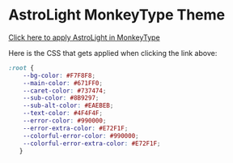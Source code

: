 # AstroLight MonkeyType Theme

[Click here to apply AstroLight in MonkeyType](https://monkeytype.com?customTheme=eyJjIjpbIiNGN0Y4RjgiLCIjNjcxRkYwIiwiIzczNzQ3NCIsIiM4QjkyOTciLCIjRUFFQkVCIiwiIzRGNEY0RiIsIiM5OTAwMDAiLCIjRTcyRjFGIiwiIzk5MDAwMCIsIiNFNzJGMUYiXX0=)

Here is the CSS that gets applied when clicking the link above:

```css
:root {
    --bg-color: #F7F8F8;
    --main-color: #671FF0;
    --caret-color: #737474;
    --sub-color: #8B9297;
    --sub-alt-color: #EAEBEB;
    --text-color: #4F4F4F;
    --error-color: #990000;
    --error-extra-color: #E72F1F;
    --colorful-error-color: #990000;
    --colorful-error-extra-color: #E72F1F;
   }
```

